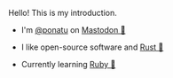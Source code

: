 Hello! This is my introduction.

* I'm [@ponatu](https://mastodon.sdf.org/@ponatu) on [Mastodon 🐘](https://joinmastodon.org/)

* I like open-source software and [Rust 🦀](https://www.rust-lang.org/)

* Currently learning [Ruby 🔻](https://www.ruby-lang.org/en/)
